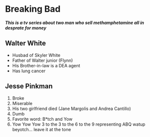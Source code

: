 # Breaking Bad
***This is a tv series about two man who sell methamphetamine all in desprate for money***
## Walter White
- Husbad of Skyler White
- Father of Walter junior (Flynn)
- His Brother-in-law is a DEA agent
- Has lung cancer

## Jesse Pinkman
1. Broke
2. Miserable
3. His two girlfriend died (Jane Margolis and Andrea Cantillo)
4. Dumb
5. Favorite word: B*tch and Yow
6. Yow Yow Yow 3 to the 3 to the 6 to the 9 representing ABQ watup beyotch... leave it at the tone
